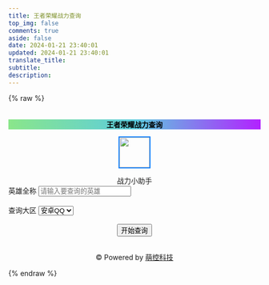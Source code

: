 ```yaml
---
title: 王者荣耀战力查询
top_img: false
comments: true
aside: false
date: 2024-01-21 23:40:01
updated: 2024-01-21 23:40:01
translate_title:
subtitle:
description:
---
```

{% raw %}
<!DOCTYPE html>
<html lang="zh-cn">
	<head>
		<meta charset="utf-8" />
		<title>王者荣耀战力查询</title>
		<meta http-equiv="Content-Type" content="text/html; charset=utf-8">
		<meta name="viewport" content="width=device-width, initial-scale=0.9">
		<link rel="stylesheet" type="text/css" href="https://www.sapi.run/wangzhe/css/main.css" />
		<link href="https://cdn.bootcdn.net/ajax/libs/simple-line-icons/2.5.5/css/simple-line-icons.min.css" rel="stylesheet">
		<script src="https://cdn.bootcdn.net/ajax/libs/jquery/3.6.0/jquery.min.js" type="text/javascript"></script>
	</head>
	<body>
<div class="container" style="padding-top:20px;">
			<div class="col-xs-12 col-sm-10 col-lg-8 center-block" style="float: none;">
				<div class="panel panel-primary">
					<div class="panel-heading" style="background: linear-gradient(to right,#8ae68a,#5ccdde,#b221ff);">
						<center>
							<font color="#000000"><b>王者荣耀战力查询</b></font>
						</center>
					</div>
					<div class="panel-body">
						<center>
							<div class="alert alert-success">

<img class="img-circle"
									style="border: 2px solid #1281FF; margin-left:3px; margin-right:3px;"
									src="http://q1.qlogo.cn/g?b=qq&nk=727338622&s=100" width="60px" height="60px" id="photo">
								<br>
</div>
							<div class="alert alert-info" id="alias">战力小助手</div>
						</center>
						<div class="input-group">
							<span class="input-group-addon"><i class="icon-ghost"></i>英雄全称</span>
							<input name="yxname" class="form-control" placeholder="请输入要查询的英雄" id="yxname">
						</div>
						<br />
						<div class="input-group">
							<span class="input-group-addon"><i class="icon-cup"></i> 查询大区</span>
							<select class="form-control" id="seltname">
								<option value="qq">安卓QQ</option>
								<option value="wx">安卓VX</option>
								<option value="ios_qq">苹果QQ</option>
								<option value="ios_wx">苹果VX</option>
							</select>
						</div>
						<br />
						<center>
							<div class="btn-group btn-group-justified" role="group">
								<div class="btn-group" role="group">
									<button onclick="Startquery()" class="btn btn-danger btn-lg">开始查询</button>
								</div>
							</div>
						</center>
					</div>
				</div>
			</div>
			<div class="col-xs-12 col-sm-10 col-lg-8 center-block" style="float: none;">
				<div class="table-responsive" id="mydiv" style="text-align:center;"></div>
				<center>
					<p style="text-align:center"><br>&copy; Powered by <a href="https://www.sapi.run" target="_blank">萌控科技</a>
					</p>
				</center>
			</div>
	</body>

</html>

{% endraw %}